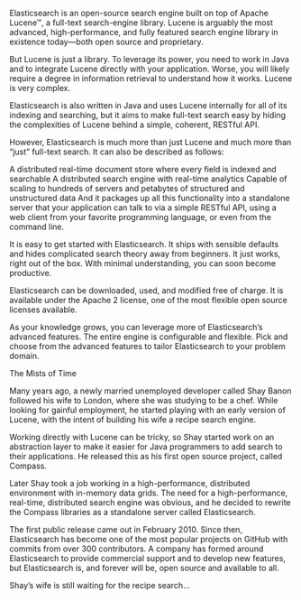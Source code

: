 Elasticsearch is an open-source search engine built on top of Apache Lucene™, a full-text search-engine library. Lucene is arguably the most advanced, high-performance, and fully featured search engine library in existence today—both open source and proprietary.

But Lucene is just a library. To leverage its power, you need to work in Java and to integrate Lucene directly with your application. Worse, you will likely require a degree in information retrieval to understand how it works. Lucene is very complex.

Elasticsearch is also written in Java and uses Lucene internally for all of its indexing and searching, but it aims to make full-text search easy by hiding the complexities of Lucene behind a simple, coherent, RESTful API.

However, Elasticsearch is much more than just Lucene and much more than “just” full-text search. It can also be described as follows:

A distributed real-time document store where every field is indexed and searchable
A distributed search engine with real-time analytics
Capable of scaling to hundreds of servers and petabytes of structured and unstructured data
And it packages up all this functionality into a standalone server that your application can talk to via a simple RESTful API, using a web client from your favorite programming language, or even from the command line.

It is easy to get started with Elasticsearch. It ships with sensible defaults and hides complicated search theory away from beginners. It just works, right out of the box. With minimal understanding, you can soon become productive.

Elasticsearch can be downloaded, used, and modified free of charge. It is available under the Apache 2 license, one of the most flexible open source licenses available.

As your knowledge grows, you can leverage more of Elasticsearch’s advanced features. The entire engine is configurable and flexible. Pick and choose from the advanced features to tailor Elasticsearch to your problem domain.

The Mists of Time

Many years ago, a newly married unemployed developer called Shay Banon followed his wife to London, where she was studying to be a chef. While looking for gainful employment, he started playing with an early version of Lucene, with the intent of building his wife a recipe search engine.

Working directly with Lucene can be tricky, so Shay started work on an abstraction layer to make it easier for Java programmers to add search to their applications. He released this as his first open source project, called Compass.

Later Shay took a job working in a high-performance, distributed environment with in-memory data grids. The need for a high-performance, real-time, distributed search engine was obvious, and he decided to rewrite the Compass libraries as a standalone server called Elasticsearch.

The first public release came out in February 2010. Since then, Elasticsearch has become one of the most popular projects on GitHub with commits from over 300 contributors. A company has formed around Elasticsearch to provide commercial support and to develop new features, but Elasticsearch is, and forever will be, open source and available to all.

Shay’s wife is still waiting for the recipe search…

